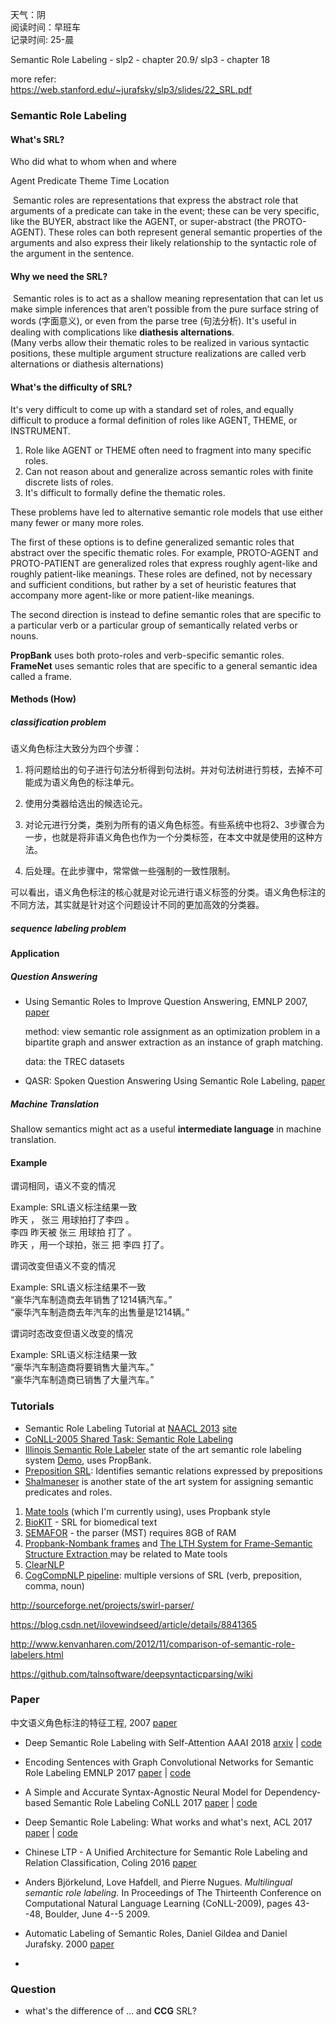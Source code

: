 天气：阴  
阅读时间：早班车<br>记录时间:  25-晨

Semantic Role Labeling - slp2 - chapter 20.9/ slp3 - chapter 18



more refer:<br>https://web.stanford.edu/~jurafsky/slp3/slides/22_SRL.pdf



### Semantic Role Labeling



#### What's SRL?

Who      did what      to whom    when and where

Agent    Predicate    Theme      Time          Location

​	Semantic roles are representations that express the abstract role that arguments of a predicate can take in the event; these can be very specific, like the BUYER, abstract like the AGENT, or super-abstract (the PROTO-AGENT). These roles can both represent general semantic properties of the arguments and also express their likely relationship to the syntactic role of the argument in the sentence.

#### Why we need the SRL?

​	Semantic roles is to act as a shallow meaning representation that can let us make simple inferences that aren’t possible from the pure surface string of words (字面意义), or even from the parse tree (句法分析). It's useful in dealing with complications like **diathesis alternations**. <br>(Many verbs allow their thematic roles to be realized in various syntactic positions, these multiple argument structure realizations are called verb alternations or diathesis alternations)



#### What's the difficulty of SRL?

It's very difficult to come up with a standard set of roles, and equally difficult to produce a formal definition of roles like AGENT, THEME, or INSTRUMENT.

1. Role like AGENT or THEME often need to fragment into many specific roles.
2. Can not reason about and generalize across semantic roles with finite discrete lists of roles.
3. It's difficult to formally define the thematic roles.

These problems have led to alternative semantic role models that use either many fewer or many more roles.

The first of these options is to define generalized semantic roles that abstract over the specific thematic roles. For example, PROTO-AGENT and PROTO-PATIENT are generalized roles that express roughly agent-like and roughly patient-like meanings. These roles are defined, not by necessary and sufficient conditions, but rather by a set of heuristic features that accompany more agent-like or more patient-like meanings.

The second direction is instead to define semantic roles that are specific to a particular verb or a particular group of semantically related verbs or nouns.

**PropBank** uses both proto-roles and verb-specific semantic roles. **FrameNet** uses semantic roles that are specific to a general semantic idea called a frame.

#### Methods (How)

##### classification problem

语义角色标注大致分为四个步骤：

1. 将问题给出的句子进行句法分析得到句法树。并对句法树进行剪枝，去掉不可能成为语义角色的标注单元。

2. 使用分类器给选出的候选论元。

3. 对论元进行分类，类别为所有的语义角色标签。有些系统中也将2、3步骤合为一步，也就是将非语义角色也作为一个分类标签，在本文中就是使用的这种方法。

4. 后处理。在此步骤中，常常做一些强制的一致性限制。

可以看出，语义角色标注的核心就是对论元进行语义标签的分类。语义角色标注的不同方法，其实就是针对这个问题设计不同的更加高效的分类器。

##### sequence labeling problem



#### Application

##### Question Answering

+ Using Semantic Roles to Improve Question Answering, EMNLP 2007, [paper](http://www.aclweb.org/anthology/D07-1002)

  method: view semantic role assignment as an optimization problem in a bipartite
  graph and answer extraction as an instance of graph matching.

  data: the TREC datasets

+ QASR: Spoken Question Answering Using Semantic Role Labeling, [paper](http://www.cs.columbia.edu/~sstoyanchev/papers/Stenchikova_Tur_QASR_ASRU05-demo.pdf)



##### Machine Translation

Shallow semantics might act as a useful **intermediate language** in machine translation.



#### Example

谓词相同，语义不变的情况

Example: SRL语义标注结果一致<br>昨天 ， 张三 用球拍打了李四 。<br>李四 昨天被 张三 用球拍 打了 。<br>昨天 ，用一个球拍，张三 把 李四 打了。

谓词改变但语义不变的情况

Example: SRL语义标注结果不一致<br>“豪华汽车制造商去年销售了1214辆汽车。”<br>“豪华汽车制造商去年汽车的出售量是1214辆。”

谓词时态改变但语义改变的情况

Example: SRL语义标注结果一致<br>“豪华汽车制造商将要销售大量汽车。”<br>“豪华汽车制造商已销售了大量汽车。”

### Tutorials

- Semantic Role Labeling Tutorial at [NAACL 2013](http://naacl2013.naacl.org/) [site](http://ivan-titov.org/teaching/srl-tutorial-naacl13/) 
- [CoNLL-2005 Shared Task: Semantic Role Labeling](http://www.lsi.upc.es/~srlconll/)
- [Illinois Semantic Role Labeler](http://cogcomp.cs.illinois.edu/page/software_view/SRL) state of the art semantic role labeling system [Demo](http://cogcomp.cs.illinois.edu/page/demo_view/SRL), uses PropBank.
- [Preposition SRL](https://github.com/CogComp/cogcomp-nlp/tree/master/prepsrl): Identifies semantic relations expressed by prepositions
- [Shalmaneser](http://www.coli.uni-saarland.de/projects/salsa/shal/) is another state of the art system for assigning semantic predicates and roles.

1. [Mate tools](http://code.google.com/p/mate-tools/) (which I'm currently using), uses Propbank style
2. [BioKIT](http://nlp.comp.nus.edu.sg/software) - SRL for biomedical text
3. [SEMAFOR](http://www.ark.cs.cmu.edu/SEMAFOR/) - the parser (MST) requires 8GB of RAM
4. [Propbank-Nombank frames](http://nlp.cs.lth.se/software/semantic_parsing:_propbank_nombank_frames/) and [The LTH System for Frame-Semantic Structure Extraction ](http://nlp.cs.lth.se/software/semantic_parsing:_framenet_frames/)may be related to Mate tools
5. [ClearNLP](http://clearnlp.wikispaces.com/)
6. [CogCompNLP pipeline](https://github.com/CogComp/cogcomp-nlp/tree/master/pipeline): multiple versions of SRL (verb, preposition, comma, noun)

http://sourceforge.net/projects/swirl-parser/

https://blog.csdn.net/ilovewindseed/article/details/8841365

http://www.kenvanharen.com/2012/11/comparison-of-semantic-role-labelers.html

https://github.com/talnsoftware/deepsyntacticparsing/wiki

### Paper



 中文语义角色标注的特征工程, 2007 [paper](http://ir.hit.edu.cn/~car/papers/chinese_srl_jocip.pdf)



+ Deep Semantic Role Labeling with Self-Attention AAAI 2018 [arxiv](https://arxiv.org/abs/1712.01586) | [code](https://github.com/XMUNLP/Tagger) 

- Encoding Sentences with Graph Convolutional Networks for Semantic Role Labeling EMNLP 2017 [paper](https://arxiv.org/abs/1703.04826) | [code](https://github.com/diegma/neural-dep-srl)

- A Simple and Accurate Syntax-Agnostic Neural Model for Dependency-based Semantic Role Labeling CoNLL 2017 [paper](https://arxiv.org/abs/1701.02593)  | [code](https://github.com/diegma/neural-dep-srl)

- Deep Semantic Role Labeling: What works and what's next, ACL 2017 [paper](https://homes.cs.washington.edu/~luheng/files/acl2017_hllz.pdf) | [code](https://github.com/luheng/deep_srl) 

- Chinese LTP - A Unified Architecture for Semantic Role Labeling and Relation Classification, Coling 2016 [paper](http://ir.hit.edu.cn/~car/papers/coling16guo-2.pdf) 

- Anders Björkelund, Love Hafdell, and Pierre Nugues. *Multilingual semantic role labeling.* In Proceedings of The Thirteenth Conference on Computational Natural Language Learning (CoNLL-2009), pages 43--48, Boulder, June 4--5 2009.

- Automatic Labeling of Semantic Roles, Daniel Gildea and Daniel Jurafsky. 2000 [paper](https://www.cs.rochester.edu/~gildea/gildea-cl02.pdf) 

- 

### Question

+ what's the difference of ... and **CCG** SRL?